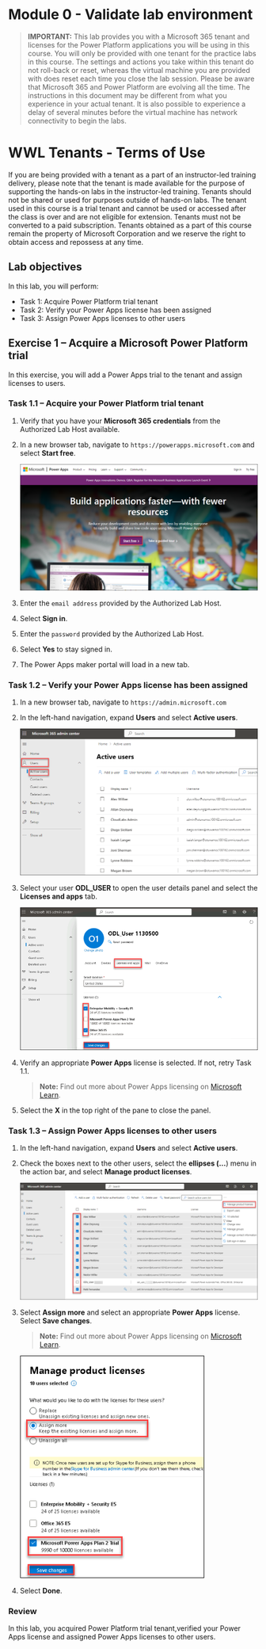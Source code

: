 # Module 0 - Validate lab environment

> **IMPORTANT:** This lab provides you with a Microsoft 365 tenant and licenses for the Power Platform applications you will be using in this course. You will only be provided with one tenant for the practice labs in this course. The settings and actions you take within this tenant do not roll-back or reset, whereas the virtual machine you are provided with does reset each time you close the lab session. Please be aware that Microsoft 365 and Power Platform are evolving all the time. The instructions in this document may be different from what you experience in your actual tenant. It is also possible to experience a delay of several minutes before the virtual machine has network connectivity to begin the labs.

# WWL Tenants - Terms of Use
If you are being provided with a tenant as a part of an instructor-led training delivery, please note that the tenant is made available for the purpose of supporting the hands-on labs in the instructor-led training. Tenants should not be shared or used for purposes outside of hands-on labs. The tenant used in this course is a trial tenant and cannot be used or accessed after the class is over and are not eligible for extension. Tenants must not be converted to a paid subscription. Tenants obtained as a part of this course remain the property of Microsoft Corporation and we reserve the right to obtain access and repossess at any time. 

## Lab objectives
In this lab, you will perform:

+ Task 1: Acquire Power Platform trial tenant
+ Task 2: Verify your Power Apps license has been assigned
+ Task 3: Assign Power Apps licenses to other users
  
## Exercise 1 – Acquire a Microsoft Power Platform trial

In this exercise, you will add a Power Apps trial to the tenant and assign licenses to users.

### Task 1.1 – Acquire your Power Platform trial tenant

1.  Verify that you have your **Microsoft 365 credentials** from the Authorized Lab Host available. 

2.  In a new browser tab, navigate to `https://powerapps.microsoft.com` and select **Start free**.

    ![](../media/module0.png)

4.  Enter the `email address` provided by the Authorized Lab Host. 

5.  Select **Sign in**. 

6.  Enter the `password` provided by the Authorized Lab Host. 

7.  Select **Yes** to stay signed in. 

8.  The Power Apps maker portal will load in a new tab. 


### Task 1.2 – Verify your Power Apps license has been assigned

1.  In a new browser tab, navigate to `https://admin.microsoft.com`

1.  In the left-hand navigation, expand **Users** and select **Active users**.

    ![](../media/pl-200(1).png)

1.  Select your user **ODL_USER <inject key="DeploymentID"></inject>** to open the user details panel and select the **Licenses and apps** tab.

    ![](../media/0-0.png)

1.  Verify an appropriate **Power Apps** license is selected. If not, retry Task 1.1.

    > **Note:** Find out more about Power Apps licensing on [Microsoft Learn](https://learn.microsoft.com/en-us/power-platform/admin/signup-for-powerapps-admin).

1.  Select the **X** in the top right of the pane to close the panel. 


### Task 1.3 – Assign Power Apps licenses to other users

1.  In the left-hand navigation, expand **Users** and select **Active users**.

1.  Check the boxes next to the other users, select the **ellipses (...**) menu in the action bar, and select **Manage product licenses**.

    ![](../media/Pl-200(3).png)

1.  Select **Assign more** and select an appropriate **Power Apps** license. Select **Save changes**.

    > **Note:** Find out more about Power Apps licensing on [Microsoft Learn](https://learn.microsoft.com/en-us/power-platform/admin/signup-for-powerapps-admin).

    ![](../media/0=assign.png)

1.  Select **Done**.

### Review
In this lab, you acquired Power Platform trial tenant,verified your Power Apps license and assigned Power Apps licenses to other users.
